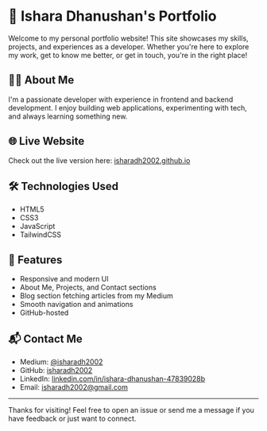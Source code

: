 # 🚀 Ishara Dhanushan's Portfolio

Welcome to my personal portfolio website! This site showcases my skills, projects, and experiences as a developer. Whether you're here to explore my work, get to know me better, or get in touch, you're in the right place!

## 🧑‍💻 About Me

I'm a passionate developer with experience in frontend and backend development. I enjoy building web applications, experimenting with tech, and always learning something new.

## 🌐 Live Website

Check out the live version here: [isharadh2002.github.io](https://isharadh2002.github.io)

## 🛠️ Technologies Used

- HTML5
- CSS3
- JavaScript
- TailwindCSS

## 📁 Features

- Responsive and modern UI
- About Me, Projects, and Contact sections
- Blog section fetching articles from my Medium
- Smooth navigation and animations
- GitHub-hosted


## 📬 Contact Me

- Medium: [@isharadh2002](https://medium.com/@isharadh2002)
- GitHub: [isharadh2002](https://github.com/isharadh2002)
- LinkedIn: [linkedin.com/in/ishara-dhanushan-47839028b](https://www.linkedin.com/in/ishara-dhanushan-47839028b/)
- Email: [isharadh2002@gmail.com](mailto:isharadh2002@gmail.com)

---

Thanks for visiting! Feel free to open an issue or send me a message if you have feedback or just want to connect.
